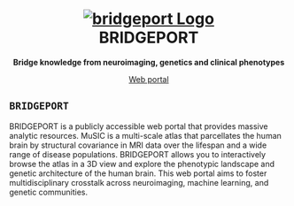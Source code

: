 <h1 align="center">
  <a href="https://github.com/anbai106/bridgeport">
    <img src="./data/logo/logo.png" alt="bridgeport Logo">
  </a>
  <br/>
  BRIDGEPORT
</h1>

<p align="center"><strong>Bridge knowledge from neuroimaging, genetics and clinical phenotypes</strong></p>

<p align="center">
  <a href="https://www.cbica.upenn.edu/bridgeport/">Web portal</a>
</p>


## `BRIDGEPORT`
BRIDGEPORT is a publicly accessible web portal that provides massive analytic resources. MuSIC is a multi-scale atlas that parcellates the human brain by structural covariance in MRI data over the lifespan and a wide range of disease populations. BRIDGEPORT allows you to interactively browse the atlas in a 3D view and explore the phenotypic landscape and genetic architecture of the human brain. This web portal aims to foster multidisciplinary crosstalk across neuroimaging, machine learning, and genetic communities.
